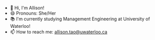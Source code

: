 - 👋 Hi, I'm Allison! 
- 😄 Pronouns: She/Her
- 📚 I'm currently studying Management Engineering at University of Waterloo!
- 📫 How to reach me: allison.tao@uwaterloo.ca

<!--
**allisontao/allisontao** is a ✨ _special_ ✨ repository because its `README.md` (this file) appears on your GitHub profile.
-->

